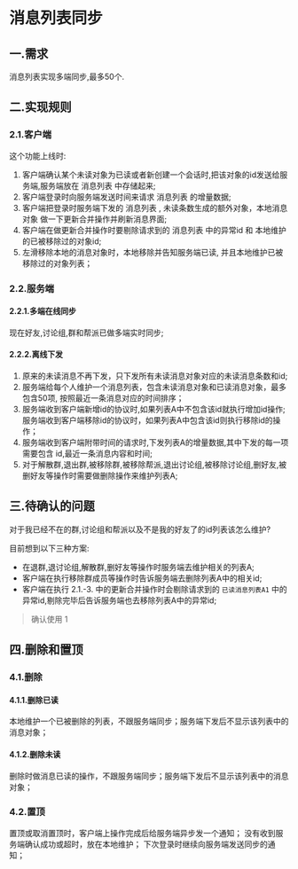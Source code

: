 # 消息列表同步

## 一.需求

消息列表实现多端同步,最多50个.

## 二.实现规则

### 2.1.客户端

这个功能上线时:

1. 客户端确认某个未读对象为已读或者新创建一个会话时,把该对象的id发送给服务端,服务端放在 消息列表 中存储起来;
1. 客户端登录时向服务端发送时间来请求 消息列表 的增量数据;
1. 客户端把登录时服务端下发的 消息列表 , 未读条数生成的额外对象，本地消息对象 做一下更新合并操作并刷新消息界面;
1. 客户端在做更新合并操作时要剔除请求到的 消息列表 中的异常id 和 本地维护的已被移除过的对象id;
1. 左滑移除本地的消息对象时，本地移除并告知服务端已读, 并且本地维护已被移除过的对象列表；

### 2.2.服务端

#### 2.2.1.多端在线同步

现在好友,讨论组,群和帮派已做多端实时同步;

#### 2.2.2.离线下发

1. 原来的未读消息不再下发，只下发所有未读消息对象对应的未读消息条数和id;
1. 服务端给每个人维护一个消息列表，包含未读消息对象和已读消息对象，最多包含50项, 按照最近一条消息对应的时间排序；
1. 服务端收到客户端新增id的协议时,如果列表A中不包含该id就执行增加id操作;服务端收到客户端移除id的协议时，如果列表A中包含该id则执行移除id的操作；
1. 服务端收到客户端附带时间的请求时,下发列表A的增量数据,其中下发的每一项需要包含 id,最近一条消息内容和时间;
1. 对于解散群,退出群,被移除群,被移除帮派,退出讨论组,被移除讨论组,删好友,被删好友等操作时需要做删除操作来维护列表A;

## 三.待确认的问题

对于我已经不在的群,讨论组和帮派以及不是我的好友了的id列表该怎么维护?

目前想到以下三种方案:

* 在退群,退讨论组,解散群,删好友等操作时服务端去维护相关的列表A;
* 客户端在执行移除群成员等操作时告诉服务端去删除列表A中的相关id;
* 客户端在执行 2.1.-3. 中的更新合并操作时会剔除请求到的 `已读消息列表A1` 中的异常id,剔除完毕后告诉服务端也去移除列表A中的异常id;

> 确认使用 1

## 四.删除和置顶

### 4.1.删除

#### 4.1.1.删除已读

本地维护一个已被删除的列表，不跟服务端同步；服务端下发后不显示该列表中的消息对象；

#### 4.1.2.删除未读

删除时做消息已读的操作，不跟服务端同步；服务端下发后不显示该列表中的消息对象；

### 4.2.置顶

置顶或取消置顶时，客户端上操作完成后给服务端异步发一个通知；
没有收到服务端确认成功或超时，放在本地维护；
下次登录时继续向服务端发送同步的通知；